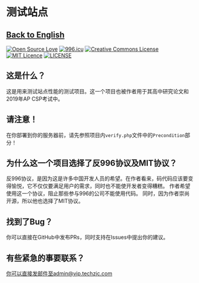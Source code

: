 # 测试站点
[Back to English](https://github.com/g497813927/Sample-Test-Site)
---
[![Open Source Love](https://badges.frapsoft.com/os/v1/open-source.svg?v=103)](https://github.com/ellerbrock/open-source-badges/)
[![996.icu](https://img.shields.io/badge/link-996.icu-red.svg)](https://996.icu)
[![Creative Commons License](https://i.creativecommons.org/l/by/4.0/80x15.png)](http://creativecommons.org/licenses/by/4.0/)
[![MIT Licence](https://badges.frapsoft.com/os/mit/mit.svg?v=103)](https://opensource.org/licenses/mit-license.php)
[![LICENSE](https://img.shields.io/badge/license-Anti%20996-blue.svg)](https://github.com/996icu/996.ICU/blob/master/LICENSE)
## 这是什么？
这是用来测试站点性能的测试项目。这一个项目也被作者用于其高中研究论文和2019年AP CSP考试中。
## 请注意！
在你部署到你的服务器前，请先参照项目内`verify.php`文件中的`Precondition`部分！
## 为什么这一个项目选择了反996协议及MIT协议？
反996协议，是因为这是许多中国开发人员的希望。在作者看来，码代码应该要变得愉悦，它不仅仅要满足用户的需求，同时也不能使开发者变得糟糕。
作者希望使用这一个协议，阻止那些参与996的公司不能使用代码。
同时，因为作者崇尚开源，所以他也选择了MIT协议。
## 找到了Bug？
你可以直接在GitHub中发布PRs，同时支持在Issues中提出你的建议。
## 有些紧急的事要联系？
你可以直接发邮件至admin@vip.techzjc.com
